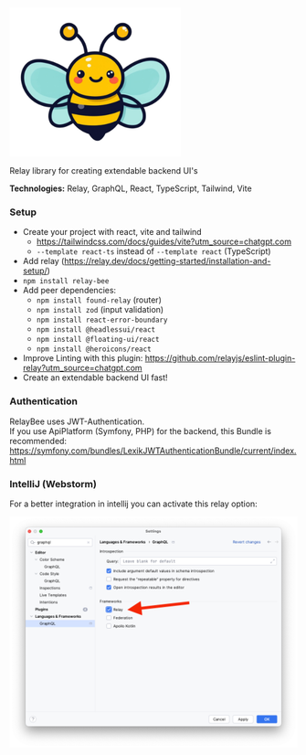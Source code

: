 <picture>
  <source media="(prefers-color-scheme: dark)" srcset="doc/logo-dark.png">
  <img alt="Description of image" src="doc/logo.png" style="width: 300px;">
</picture>

Relay library for creating extendable backend UI's

**Technologies:** Relay, GraphQL, React, TypeScript, Tailwind, Vite

### Setup

- Create your project with react, vite and tailwind
  - https://tailwindcss.com/docs/guides/vite?utm_source=chatgpt.com
  - `--template react-ts` instead of `--template react` (TypeScript)
- Add relay (https://relay.dev/docs/getting-started/installation-and-setup/)
- `npm install relay-bee`
- Add peer dependencies:
  - `npm install found-relay` (router)
  - `npm install zod` (input validation)
  - `npm install react-error-boundary`
  - `npm install @headlessui/react`
  - `npm install @floating-ui/react`
  - `npm install @heroicons/react`
- Improve Linting with this plugin: https://github.com/relayjs/eslint-plugin-relay?utm_source=chatgpt.com
- Create an extendable backend UI fast!

### Authentication

RelayBee uses JWT-Authentication.  
If you use ApiPlatform (Symfony, PHP) for the backend, this Bundle is recommended: https://symfony.com/bundles/LexikJWTAuthenticationBundle/current/index.html

### IntelliJ (Webstorm)

For a better integration in intellij you can activate this relay option:

![img.png](doc/webstorm.png)
